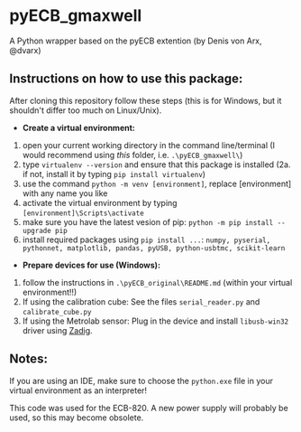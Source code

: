 # pyECB_gmaxwell
A Python wrapper based on the pyECB extention (by Denis von Arx, @dvarx)

## Instructions on how to use this package:
After cloning this repository follow these steps (this is for Windows, but it shouldn't differ too much on Linux/Unix).
* **Create a virtual environment:**
1. open your current working directory in the command line/terminal (I would recommend using _this_ folder, i.e. `.\pyECB_gmaxwell\`)
2. type `virtualenv --version` and ensure that this package is installed
  (2a. if not, install it by typing `pip install virtualenv`)
3. use the command `python -m venv [environment]`, replace [environment] with any name you like
4. activate the virtual environment by typing `[environment]\Scripts\activate`
5. make sure you have the latest vesion of pip: `python -m pip install --upgrade pip`
6. install required packages using `pip install ...`: `numpy, pyserial, pythonnet, matplotlib, pandas, pyUSB, python-usbtmc, scikit-learn`

* **Prepare devices for use (Windows):**
1. follow the instructions in `.\pyECB_original\README.md` (within your virtual environment!!)
2. If using the calibration cube: See the files `serial_reader.py` and `calibrate_cube.py`
3. If using the Metrolab sensor: Plug in the device and install `libusb-win32` driver using [Zadig](https://zadig.akeo.ie/).

## Notes:
If you are using an IDE, make sure to choose the `python.exe` file in your virtual environment as an interpreter!

This code was used for the ECB-820. A new power supply will probably be used, so this may become obsolete.